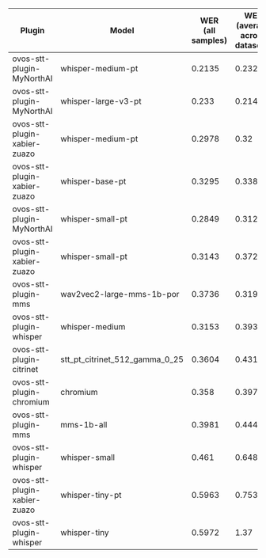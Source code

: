 |Plugin|Model|WER<br>(all samples)| WER<br>(average across datasets) | Damerau Similarity | Score |
|-----|-----|--------------------|----------------------------------|--------------------|-------|
| ovos-stt-plugin-MyNorthAI | whisper-medium-pt | 0.2135 | 0.2323 | 0.8621 | 66.9955 |
| ovos-stt-plugin-MyNorthAI | whisper-large-v3-pt | 0.233 | 0.214 | 0.8184 | 63.5507 |
| ovos-stt-plugin-xabier-zuazo | whisper-medium-pt | 0.2978 | 0.32 | 0.888 | 61.3739 |
| ovos-stt-plugin-xabier-zuazo | whisper-base-pt | 0.3295 | 0.3382 | 0.9048 | 60.2755 |
| ovos-stt-plugin-MyNorthAI | whisper-small-pt | 0.2849 | 0.312 | 0.8343 | 58.5341 |
| ovos-stt-plugin-xabier-zuazo | whisper-small-pt | 0.3143 | 0.3722 | 0.8673 | 56.9599 |
| ovos-stt-plugin-mms | wav2vec2-large-mms-1b-por | 0.3736 | 0.3199 | 0.8705 | 56.8674 |
| ovos-stt-plugin-whisper | whisper-medium | 0.3153 | 0.3935 | 0.8546 | 55.176 |
| ovos-stt-plugin-citrinet | stt_pt_citrinet_512_gamma_0_25 | 0.3604 | 0.4319 | 0.8842 | 53.3921 |
| ovos-stt-plugin-chromium | chromium | 0.358 | 0.3979 | 0.8323 | 51.7725 |
| ovos-stt-plugin-mms | mms-1b-all | 0.3981 | 0.4447 | 0.8704 | 50.3624 |
| ovos-stt-plugin-whisper | whisper-small | 0.461 | 0.6486 | 0.8153 | 36.2969 |
| ovos-stt-plugin-xabier-zuazo | whisper-tiny-pt | 0.5963 | 0.7534 | 0.7777 | 25.288 |
| ovos-stt-plugin-whisper | whisper-tiny | 0.5972 | 1.37 | 0.8106 | 1.3298 |